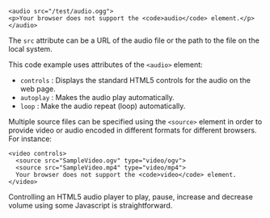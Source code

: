 # 



```
<audio src="/test/audio.ogg">
<p>Your browser does not support the <code>audio</code> element.</p>
</audio>
```

The `src` attribute can be a URL of the audio file or the path to the file on the local system.

This code example uses attributes of the `<audio>` element:

* `controls` : Displays the standard HTML5 controls for the audio on the web page.
* `autoplay` : Makes the audio play automatically.
* `loop` : Make the audio repeat \(loop\) automatically.

Multiple source files can be specified using the `<source>` element in order to provide video or audio encoded in different formats for different browsers. For instance:

```
<video controls>
  <source src="SampleVideo.ogv" type="video/ogv">
  <source src="SampleVideo.mp4" type="video/mp4">
  Your browser does not support the <code>video</code> element.
</video>
```

Controlling an HTML5 audio player to play, pause, increase and decrease volume using some Javascript is straightforward.

